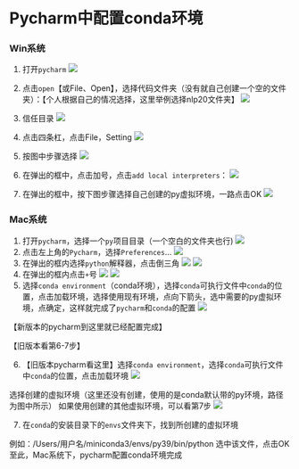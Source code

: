 # Pycharm中配置conda环境


### Win系统

1. 打开`pycharm`
![](./image/2-1.png)

2. 点击`open`【或File、Open】，选择代码文件夹（没有就自己创建一个空的文件夹）：【个人根据自己的情况选择，这里举例选择nlp20文件夹】
![](./image/2-2.png)

3. 信任目录
![](./image/2-3.png)

4. 点击四条杠，点击File，Setting
![](./image/2-4.png)

5. 按图中步骤选择
![](./image/2-5.png)

6. 在弹出的框中，点击加号，点击`add local interpreters`：
![](./image/2-6.png)

7. 在弹出的框中，按下图步骤选择自己创建的py虚拟环境，一路点击OK
![](./image/2-7.png)

### Mac系统

1. 打开`pycharm`，选择一个`py`项目目录（一个空白的文件夹也行)
![](./image/3-1.png)
2. 点击左上角的`Pycharm`，选择`Preferences`...
![](./image/3-2.png)
3. 在弹出的框内选择`python`解释器，点击倒三角
![](./image/3-3-1.png)
![](./image/3-3-2.png)
4. 在弹出的框内点击`+`号 
![](./image/3-4-1.png)
![](./image/3-4-2.png)
5. 选择`conda environment`（conda环境），选择`conda`可执行文件中`conda`的位置，点击加载环境，选择使用现有环境，点向下箭头，选中需要的py虚拟环境，点确定，这样就完成了`pycharm`和`conda`的配置
![](./image/3-5.png)

 【新版本的pycharm到这里就已经配置完成】

 【旧版本看第6-7步】

6. 【旧版本pycharm看这里】选择`conda environment`，选择`conda`可执行文件中`conda`的位置，点击加载环境
![](./image/3-6-1.png)

选择创建的虚拟环境（这里还没有创建，使用的是conda默认带的py环境，路径为图中所示）
如果使用创建的其他虚拟环境，可以看第7步
![](./image/3-6-2.png)

7. 在`conda`的安装目录下的`envs`文件夹下，找到所创建的虚拟环境

例如：/Users/用户名/miniconda3/envs/py39/bin/python
选中该文件，点击OK
至此，Mac系统下，pycharm配置conda环境完成


